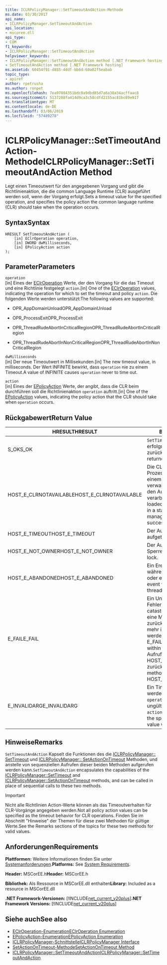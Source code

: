```yaml
---
title: ICLRPolicyManager::SetTimeoutAndAction-Methode
ms.date: 03/30/2017
api_name:
- ICLRPolicyManager.SetTimeoutAndAction
api_location:
- mscoree.dll
api_type:
- COM
f1_keywords:
- ICLRPolicyManager::SetTimeoutAndAction
helpviewer_keywords:
- ICLRPolicyManager::SetTimeoutAndAction method [.NET Framework hosting]
- SetTimeoutAndAction method [.NET Framework hosting]
ms.assetid: 60454f91-d855-4ddf-bb6d-60a02f5eabab
topic_type:
- apiref
author: rpetrusha
ms.author: ronpet
ms.openlocfilehash: 7ea97084351bdc0a9dbd85d7a6a38a34acffaac8
ms.sourcegitcommit: 5137208fa414d9ca3c58cdfd2155ac81bc89e917
ms.translationtype: MT
ms.contentlocale: de-DE
ms.lasthandoff: 03/06/2019
ms.locfileid: "57489278"
---
```

# <a name="iclrpolicymanagersettimeoutandaction-method"></a><span data-ttu-id="51bb0-102">ICLRPolicyManager::SetTimeoutAndAction-Methode</span><span class="sxs-lookup"><span data-stu-id="51bb0-102">ICLRPolicyManager::SetTimeoutAndAction Method</span></span>
<span data-ttu-id="51bb0-103">Legt einen Timeoutwert für den angegebenen Vorgang und gibt die Richtlinienaktion, die die common Language Runtime (CLR) ausgeführt werden soll, wenn der Vorgang erfolgt.</span><span class="sxs-lookup"><span data-stu-id="51bb0-103">Sets a timeout value for the specified operation, and specifies the policy action the common language runtime (CLR) should take when the operation occurs.</span></span>  
  
## <a name="syntax"></a><span data-ttu-id="51bb0-104">Syntax</span><span class="sxs-lookup"><span data-stu-id="51bb0-104">Syntax</span></span>  
  
```  
HRESULT SetTimeoutAndAction (  
    [in] EClrOperation operation,  
    [in] DWORD dwMilliseconds,  
    [in] EPolicyAction action  
);  
```  
  
## <a name="parameters"></a><span data-ttu-id="51bb0-105">Parameter</span><span class="sxs-lookup"><span data-stu-id="51bb0-105">Parameters</span></span>  
 `operation`  
 <span data-ttu-id="51bb0-106">[in] Eines der [EClrOperation](../../../../docs/framework/unmanaged-api/hosting/eclroperation-enumeration.md) Werte, der den Vorgang für die das Timeout und eine Richtlinie festgelegt `action`.</span><span class="sxs-lookup"><span data-stu-id="51bb0-106">[in] One of the [EClrOperation](../../../../docs/framework/unmanaged-api/hosting/eclroperation-enumeration.md) values, indicating the operation for which to set the timeout and policy `action`.</span></span> <span data-ttu-id="51bb0-107">Die folgenden Werte werden unterstützt:</span><span class="sxs-lookup"><span data-stu-id="51bb0-107">The following values are supported:</span></span>  
  
-   <span data-ttu-id="51bb0-108">OPR_AppDomainUnload</span><span class="sxs-lookup"><span data-stu-id="51bb0-108">OPR_AppDomainUnload</span></span>  
  
-   <span data-ttu-id="51bb0-109">OPR_ProcessExit</span><span class="sxs-lookup"><span data-stu-id="51bb0-109">OPR_ProcessExit</span></span>  
  
-   <span data-ttu-id="51bb0-110">OPR_ThreadRudeAbortInCriticalRegion</span><span class="sxs-lookup"><span data-stu-id="51bb0-110">OPR_ThreadRudeAbortInCriticalRegion</span></span>  
  
-   <span data-ttu-id="51bb0-111">OPR_ThreadRudeAbortInNonCriticalRegion</span><span class="sxs-lookup"><span data-stu-id="51bb0-111">OPR_ThreadRudeAbortInNonCriticalRegion</span></span>  
  
 `dwMilliseconds`  
 <span data-ttu-id="51bb0-112">[in] Der neue Timeoutwert in Millisekunden.</span><span class="sxs-lookup"><span data-stu-id="51bb0-112">[in] The new timeout value, in milliseconds.</span></span> <span data-ttu-id="51bb0-113">Der Wert INFINITE bewirkt, dass `operation` nie zu einem Timeout.</span><span class="sxs-lookup"><span data-stu-id="51bb0-113">A value of INFINITE causes `operation` never to time out.</span></span>  
  
 `action`  
 <span data-ttu-id="51bb0-114">[in] Eines der [EPolicyAction](../../../../docs/framework/unmanaged-api/hosting/epolicyaction-enumeration.md) Werte, der angibt, dass die CLR beim durchführen soll die Richtlinienaktion `operation` auftritt.</span><span class="sxs-lookup"><span data-stu-id="51bb0-114">[in] One of the [EPolicyAction](../../../../docs/framework/unmanaged-api/hosting/epolicyaction-enumeration.md) values, indicating the policy action that the CLR should take when `operation` occurs.</span></span>  
  
## <a name="return-value"></a><span data-ttu-id="51bb0-115">Rückgabewert</span><span class="sxs-lookup"><span data-stu-id="51bb0-115">Return Value</span></span>  
  
|<span data-ttu-id="51bb0-116">HRESULT</span><span class="sxs-lookup"><span data-stu-id="51bb0-116">HRESULT</span></span>|<span data-ttu-id="51bb0-117">Beschreibung</span><span class="sxs-lookup"><span data-stu-id="51bb0-117">Description</span></span>|  
|-------------|-----------------|  
|<span data-ttu-id="51bb0-118">S_OK</span><span class="sxs-lookup"><span data-stu-id="51bb0-118">S_OK</span></span>|<span data-ttu-id="51bb0-119">`SetTimeoutAndAction` wurde erfolgreich zurückgegeben.</span><span class="sxs-lookup"><span data-stu-id="51bb0-119">`SetTimeoutAndAction` returned successfully.</span></span>|  
|<span data-ttu-id="51bb0-120">HOST_E_CLRNOTAVAILABLE</span><span class="sxs-lookup"><span data-stu-id="51bb0-120">HOST_E_CLRNOTAVAILABLE</span></span>|<span data-ttu-id="51bb0-121">Die CLR wurde nicht in einen Prozess geladen und befindet sich in einem Zustand, in dem nicht verwalteten Code ausführen oder den Aufruf erfolgreich zu verarbeiten.</span><span class="sxs-lookup"><span data-stu-id="51bb0-121">The CLR has not been loaded into a process, or the CLR is in a state in which it cannot run managed code or process the call successfully.</span></span>|  
|<span data-ttu-id="51bb0-122">HOST_E_TIMEOUT</span><span class="sxs-lookup"><span data-stu-id="51bb0-122">HOST_E_TIMEOUT</span></span>|<span data-ttu-id="51bb0-123">Der Aufruf ist ein Timeout aufgetreten.</span><span class="sxs-lookup"><span data-stu-id="51bb0-123">The call timed out.</span></span>|  
|<span data-ttu-id="51bb0-124">HOST_E_NOT_OWNER</span><span class="sxs-lookup"><span data-stu-id="51bb0-124">HOST_E_NOT_OWNER</span></span>|<span data-ttu-id="51bb0-125">Der Aufrufer ist nicht Besitzer der Sperre.</span><span class="sxs-lookup"><span data-stu-id="51bb0-125">The caller does not own the lock.</span></span>|  
|<span data-ttu-id="51bb0-126">HOST_E_ABANDONED</span><span class="sxs-lookup"><span data-stu-id="51bb0-126">HOST_E_ABANDONED</span></span>|<span data-ttu-id="51bb0-127">Ein Ereignis wurde abgebrochen, während sich der blockierte Thread oder eine Fiber darauf gewartet.</span><span class="sxs-lookup"><span data-stu-id="51bb0-127">An event was canceled while a blocked thread or fiber was waiting on it.</span></span>|  
|<span data-ttu-id="51bb0-128">E_FAIL</span><span class="sxs-lookup"><span data-stu-id="51bb0-128">E_FAIL</span></span>|<span data-ttu-id="51bb0-129">Ein Unbekannter Schwerwiegender Fehler ist aufgetreten.</span><span class="sxs-lookup"><span data-stu-id="51bb0-129">An unknown catastrophic failure occurred.</span></span> <span data-ttu-id="51bb0-130">Wenn eine Methode E_FAIL zurückgegeben hat, ist die CLR nicht mehr im Prozess verwendet werden.</span><span class="sxs-lookup"><span data-stu-id="51bb0-130">After a method returns E_FAIL, the CLR is no longer usable within the process.</span></span> <span data-ttu-id="51bb0-131">Nachfolgende Aufrufe zum Hosten der Methoden HOST_E_CLRNOTAVAILABLE zurück.</span><span class="sxs-lookup"><span data-stu-id="51bb0-131">Subsequent calls to hosting methods return HOST_E_CLRNOTAVAILABLE.</span></span>|  
|<span data-ttu-id="51bb0-132">E_INVALIDARG</span><span class="sxs-lookup"><span data-stu-id="51bb0-132">E_INVALIDARG</span></span>|<span data-ttu-id="51bb0-133">Ein Timeout kann nicht festgelegt werden für den angegebenen `operation`, oder es wurde ein ungültiger Wert für bereitgestellt `action`.</span><span class="sxs-lookup"><span data-stu-id="51bb0-133">A timeout cannot be set for the specified `operation`, or an invalid value was supplied for `action`.</span></span>|  
  
## <a name="remarks"></a><span data-ttu-id="51bb0-134">Hinweise</span><span class="sxs-lookup"><span data-stu-id="51bb0-134">Remarks</span></span>  
 <span data-ttu-id="51bb0-135">`SetTimeoutAndAction` Kapselt die Funktionen des die [ICLRPolicyManager:: SetTimeout](../../../../docs/framework/unmanaged-api/hosting/iclrpolicymanager-settimeout-method.md) und [ICLRPolicyManager:: SetActionOnTimeout](../../../../docs/framework/unmanaged-api/hosting/iclrpolicymanager-setactionontimeout-method.md) Methoden, und anstelle von sequenziellen Aufrufen dieser beiden Methoden aufgerufen werden kann.</span><span class="sxs-lookup"><span data-stu-id="51bb0-135">`SetTimeoutAndAction` encapsulates the capabilities of the [ICLRPolicyManager::SetTimeout](../../../../docs/framework/unmanaged-api/hosting/iclrpolicymanager-settimeout-method.md) and [ICLRPolicyManager::SetActionOnTimeout](../../../../docs/framework/unmanaged-api/hosting/iclrpolicymanager-setactionontimeout-method.md) methods, and can be called in place of sequential calls to these two methods.</span></span>  
  
> [!IMPORTANT]
>  <span data-ttu-id="51bb0-136">Nicht alle Richtlinien Action-Werte können als das Timeoutverhalten für CLR-Vorgänge angegeben werden.</span><span class="sxs-lookup"><span data-stu-id="51bb0-136">Not all policy action values can be specified as the timeout behavior for CLR operations.</span></span> <span data-ttu-id="51bb0-137">Finden Sie im Abschnitt "Hinweise" der Themen für diese zwei Methoden für gültige Werte.</span><span class="sxs-lookup"><span data-stu-id="51bb0-137">See the Remarks sections of the topics for these two methods for valid values.</span></span>  
  
## <a name="requirements"></a><span data-ttu-id="51bb0-138">Anforderungen</span><span class="sxs-lookup"><span data-stu-id="51bb0-138">Requirements</span></span>  
 <span data-ttu-id="51bb0-139">**Plattformen:** Weitere Informationen finden Sie unter [Systemanforderungen](../../../../docs/framework/get-started/system-requirements.md).</span><span class="sxs-lookup"><span data-stu-id="51bb0-139">**Platforms:** See [System Requirements](../../../../docs/framework/get-started/system-requirements.md).</span></span>  
  
 <span data-ttu-id="51bb0-140">**Header:** MSCorEE.h</span><span class="sxs-lookup"><span data-stu-id="51bb0-140">**Header:** MSCorEE.h</span></span>  
  
 <span data-ttu-id="51bb0-141">**Bibliothek:** Als Ressource in MSCorEE.dll enthalten</span><span class="sxs-lookup"><span data-stu-id="51bb0-141">**Library:** Included as a resource in MSCorEE.dll</span></span>  
  
 <span data-ttu-id="51bb0-142">**.NET Framework-Versionen:** [!INCLUDE[net_current_v20plus](../../../../includes/net-current-v20plus-md.md)]</span><span class="sxs-lookup"><span data-stu-id="51bb0-142">**.NET Framework Versions:** [!INCLUDE[net_current_v20plus](../../../../includes/net-current-v20plus-md.md)]</span></span>  
  
## <a name="see-also"></a><span data-ttu-id="51bb0-143">Siehe auch</span><span class="sxs-lookup"><span data-stu-id="51bb0-143">See also</span></span>
- [<span data-ttu-id="51bb0-144">EClrOperation-Enumeration</span><span class="sxs-lookup"><span data-stu-id="51bb0-144">EClrOperation Enumeration</span></span>](../../../../docs/framework/unmanaged-api/hosting/eclroperation-enumeration.md)
- [<span data-ttu-id="51bb0-145">EPolicyAction-Enumeration</span><span class="sxs-lookup"><span data-stu-id="51bb0-145">EPolicyAction Enumeration</span></span>](../../../../docs/framework/unmanaged-api/hosting/epolicyaction-enumeration.md)
- [<span data-ttu-id="51bb0-146">ICLRPolicyManager-Schnittstelle</span><span class="sxs-lookup"><span data-stu-id="51bb0-146">ICLRPolicyManager Interface</span></span>](../../../../docs/framework/unmanaged-api/hosting/iclrpolicymanager-interface.md)
- [<span data-ttu-id="51bb0-147">SetActionOnTimeout-Methode</span><span class="sxs-lookup"><span data-stu-id="51bb0-147">SetActionOnTimeout Method</span></span>](../../../../docs/framework/unmanaged-api/hosting/iclrpolicymanager-setactionontimeout-method.md)
- [<span data-ttu-id="51bb0-148">ICLRPolicyManager::SetTimeoutAndAction</span><span class="sxs-lookup"><span data-stu-id="51bb0-148">ICLRPolicyManager::SetTimeoutAndAction</span></span>](../../../../docs/framework/unmanaged-api/hosting/iclrpolicymanager-settimeoutandaction-method.md)
